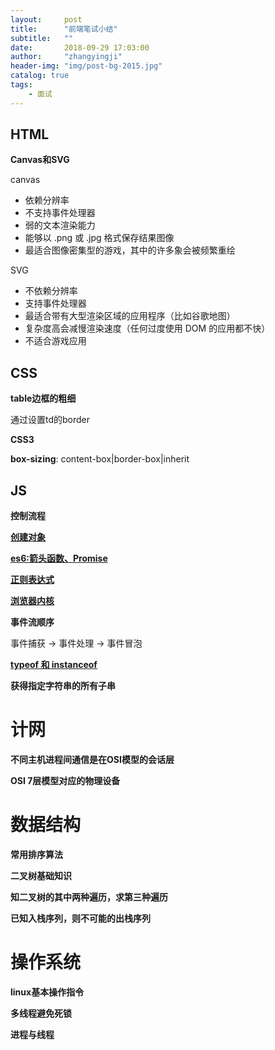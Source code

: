 ```yaml
---
layout:     post
title:      "前端笔试小结"
subtitle:   ""
date:       2018-09-29 17:03:00
author:     "zhangyingji"
header-img: "img/post-bg-2015.jpg"
catalog: true
tags:
    - 面试
---
```


## HTML

**Canvas和SVG**

canvas
- 依赖分辨率
- 不支持事件处理器
- 弱的文本渲染能力
- 能够以 .png 或 .jpg 格式保存结果图像
- 最适合图像密集型的游戏，其中的许多象会被频繁重绘

SVG
- 不依赖分辨率
- 支持事件处理器
- 最适合带有大型渲染区域的应用程序（比如谷歌地图）
- 复杂度高会减慢渲染速度（任何过度使用 DOM 的应用都不快）
- 不适合游戏应用

## CSS

**table边框的粗细**

通过设置td的border

**CSS3**

**box-sizing**: content-box|border-box|inherit

## JS

**控制流程**

**[创建对象](https://blog.zhangyingji.cn/2018/08/19/javascript-note/)**

**[es6:箭头函数、Promise](http://es6.ruanyifeng.com/)**

**[正则表达式](https://blog.zhangyingji.cn/2018/09/07/js-reg/)**

**[浏览器内核](https://blog.zhangyingji.cn/2018/07/22/float-browser-prefix/)**

**事件流顺序**

事件捕获 → 事件处理 → 事件冒泡

**[typeof 和 instanceof](https://blog.zhangyingji.cn/2018/09/10/typeof-instanceof/)**

**获得指定字符串的所有子串**

# 计网

**不同主机进程间通信是在OSI模型的会话层**

**OSI 7层模型对应的物理设备**

# 数据结构

**常用排序算法**

**二叉树基础知识**

**知二叉树的其中两种遍历，求第三种遍历**

**已知入栈序列，则不可能的出栈序列**

# 操作系统

**linux基本操作指令**

**多线程避免死锁**

**进程与线程**